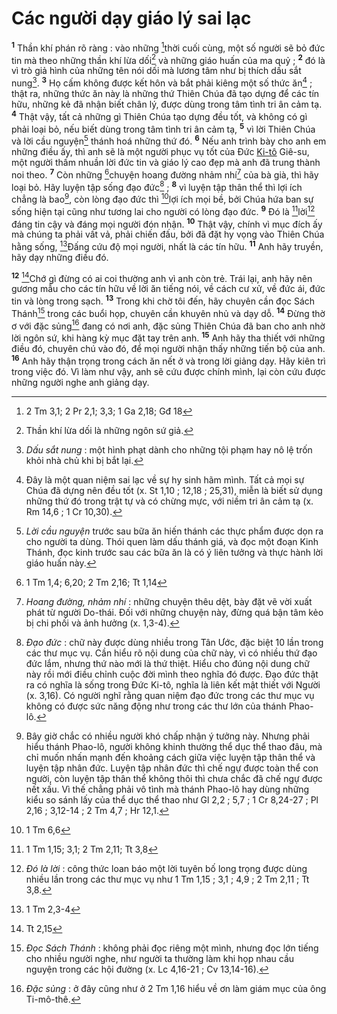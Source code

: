 # Các người dạy giáo lý sai lạc
<sup><b>1</b></sup> Thần khí phán rõ ràng : vào những [^1@-daec8bfc-cb63-497b-8574-813d89ed3a7d]thời cuối cùng, một số người sẽ bỏ đức tin mà theo những thần khí lừa dối[^1-daec8bfc-cb63-497b-8574-813d89ed3a7d] và những giáo huấn của ma quỷ ; <sup><b>2</b></sup> đó là vì trò giả hình của những tên nói dối mà lương tâm như bị thích dấu sắt nung[^2-daec8bfc-cb63-497b-8574-813d89ed3a7d]. <sup><b>3</b></sup> Họ cấm không được kết hôn và bắt phải kiêng một số thức ăn[^3-daec8bfc-cb63-497b-8574-813d89ed3a7d] ; thật ra, những thức ăn này là những thứ Thiên Chúa đã tạo dựng để các tín hữu, những kẻ đã nhận biết chân lý, được dùng trong tâm tình tri ân cảm tạ. <sup><b>4</b></sup> Thật vậy, tất cả những gì Thiên Chúa tạo dựng đều tốt, và không có gì phải loại bỏ, nếu biết dùng trong tâm tình tri ân cảm tạ, <sup><b>5</b></sup> vì lời Thiên Chúa và lời cầu nguyện[^4-daec8bfc-cb63-497b-8574-813d89ed3a7d] thánh hoá những thứ đó. <sup><b>6</b></sup> Nếu anh trình bày cho anh em những điều ấy, thì anh sẽ là một người phục vụ tốt của Đức [Ki-tô]() Giê-su, một người thấm nhuần lời đức tin và giáo lý cao đẹp mà anh đã trung thành noi theo. <sup><b>7</b></sup> Còn những [^2@-daec8bfc-cb63-497b-8574-813d89ed3a7d]chuyện hoang đường nhảm nhí[^5-daec8bfc-cb63-497b-8574-813d89ed3a7d] của bà già, thì hãy loại bỏ. Hãy luyện tập sống đạo đức[^6-daec8bfc-cb63-497b-8574-813d89ed3a7d] ; <sup><b>8</b></sup> vì luyện tập thân thể thì lợi ích chẳng là bao[^7-daec8bfc-cb63-497b-8574-813d89ed3a7d], còn lòng đạo đức thì [^3@-daec8bfc-cb63-497b-8574-813d89ed3a7d]lợi ích mọi bề, bởi Chúa hứa ban sự sống hiện tại cũng như tương lai cho người có lòng đạo đức. <sup><b>9</b></sup> Đó là [^4@-daec8bfc-cb63-497b-8574-813d89ed3a7d]lời[^8-daec8bfc-cb63-497b-8574-813d89ed3a7d] đáng tin cậy và đáng mọi người đón nhận. <sup><b>10</b></sup> Thật vậy, chính vì mục đích ấy mà chúng ta phải vất vả, phải chiến đấu, bởi đã đặt hy vọng vào Thiên Chúa hằng sống, [^5@-daec8bfc-cb63-497b-8574-813d89ed3a7d]Đấng cứu độ mọi người, nhất là các tín hữu. <sup><b>11</b></sup> Anh hãy truyền, hãy dạy những điều đó.

<sup><b>12</b></sup> [^6@-daec8bfc-cb63-497b-8574-813d89ed3a7d]Chớ gì đừng có ai coi thường anh vì anh còn trẻ. Trái lại, anh hãy nên gương mẫu cho các tín hữu về lời ăn tiếng nói, về cách cư xử, về đức ái, đức tin và lòng trong sạch. <sup><b>13</b></sup> Trong khi chờ tôi đến, hãy chuyên cần đọc Sách Thánh[^9-daec8bfc-cb63-497b-8574-813d89ed3a7d] trong các buổi họp, chuyên cần khuyên nhủ và dạy dỗ. <sup><b>14</b></sup> Đừng thờ ơ với đặc sủng[^10-daec8bfc-cb63-497b-8574-813d89ed3a7d] đang có nơi anh, đặc sủng Thiên Chúa đã ban cho anh nhờ lời ngôn sứ, khi hàng kỳ mục đặt tay trên anh. <sup><b>15</b></sup> Anh hãy tha thiết với những điều đó, chuyên chú vào đó, để mọi người nhận thấy những tiến bộ của anh. <sup><b>16</b></sup> Anh hãy thận trọng trong cách ăn nết ở và trong lời giảng dạy. Hãy kiên trì trong việc đó. Vì làm như vậy, anh sẽ cứu được chính mình, lại còn cứu được những người nghe anh giảng dạy.

[^1-daec8bfc-cb63-497b-8574-813d89ed3a7d]: Thần khí lừa dối là những ngôn sứ giả.
[^2-daec8bfc-cb63-497b-8574-813d89ed3a7d]: *Dấu sắt nung* : một hình phạt dành cho những tội phạm hay nô lệ trốn khỏi nhà chủ khi bị bắt lại.
[^3-daec8bfc-cb63-497b-8574-813d89ed3a7d]: Đây là một quan niệm sai lạc về sự hy sinh hãm mình. Tất cả mọi sự Chúa đã dựng nên đều tốt (x. St 1,10 ; 12,18 ; 25,31), miễn là biết sử dụng những thứ đó trong trật tự và có chừng mực, với niềm tri ân cảm tạ (x. Rm 14,6 ; 1 Cr 10,30).
[^4-daec8bfc-cb63-497b-8574-813d89ed3a7d]: *Lời cầu nguyện* trước sau bữa ăn hiến thánh các thực phẩm được dọn ra cho người ta dùng. Thói quen làm dấu thánh giá, và đọc một đoạn Kinh Thánh, đọc kinh trước sau các bữa ăn là có ý liên tưởng và thực hành lời giáo huấn này.
[^5-daec8bfc-cb63-497b-8574-813d89ed3a7d]: *Hoang đường, nhảm nhí* : những chuyện thêu dệt, bày đặt vẽ vời xuất phát từ người Do-thái. Đối với những chuyện này, đừng quá bận tâm kẻo bị chi phối và ảnh hưởng (x. 1,3-4).
[^6-daec8bfc-cb63-497b-8574-813d89ed3a7d]: *Đạo đức* : chữ này được dùng nhiều trong Tân Ước, đặc biệt 10 lần trong các thư mục vụ. Cần hiểu rõ nội dung của chữ này, vì có nhiều thứ đạo đức lắm, nhưng thứ nào mới là thứ thiệt. Hiểu cho đúng nội dung chữ này rồi mới điều chỉnh cuộc đời mình theo nghĩa đó được. Đạo đức thật ra có nghĩa là sống trong Đức Ki-tô, nghĩa là liên kết mật thiết với Người (x. 3,16). Có người nghĩ rằng quan niệm đạo đức trong các thư mục vụ không có được sức năng động như trong các thư lớn của thánh Phao-lô.
[^7-daec8bfc-cb63-497b-8574-813d89ed3a7d]: Bây giờ chắc có nhiều người khó chấp nhận ý tưởng này. Nhưng phải hiểu thánh Phao-lô, người không khinh thường thể dục thể thao đâu, mà chỉ muốn nhấn mạnh đến khoảng cách giữa việc luyện tập thân thể và luyện tập nhân đức. Luyện tập nhân đức thì chế ngự được toàn thể con người, còn luyện tập thân thể không thôi thì chưa chắc đã chế ngự được nết xấu. Vì thế chẳng phải vô tình mà thánh Phao-lô hay dùng những kiểu so sánh lấy của thể dục thể thao như Gl 2,2 ; 5,7 ; 1 Cr 8,24-27 ; Pl 2,16 ; 3,12-14 ; 2 Tm 4,7 ; Hr 12,1.
[^8-daec8bfc-cb63-497b-8574-813d89ed3a7d]: *Đó là lời* : công thức loan báo một lời tuyên bố long trọng được dùng nhiều lần trong các thư mục vụ như 1 Tm 1,15 ; 3,1 ; 4,9 ; 2 Tm 2,11 ; Tt 3,8.
[^9-daec8bfc-cb63-497b-8574-813d89ed3a7d]: *Đọc Sách Thánh* : không phải đọc riêng một mình, nhưng đọc lớn tiếng cho nhiều người nghe, như người ta thường làm khi họp nhau cầu nguyện trong các hội đường (x. Lc 4,16-21 ; Cv 13,14-16).
[^10-daec8bfc-cb63-497b-8574-813d89ed3a7d]: *Đặc sủng* : ở đây cũng như ở 2 Tm 1,16 hiểu về ơn làm giám mục của ông Ti-mô-thê.
[^1@-daec8bfc-cb63-497b-8574-813d89ed3a7d]: 2 Tm 3,1; 2 Pr 2,1; 3,3; 1 Ga 2,18; Gđ 18
[^2@-daec8bfc-cb63-497b-8574-813d89ed3a7d]: 1 Tm 1,4; 6,20; 2 Tm 2,16; Tt 1,14
[^3@-daec8bfc-cb63-497b-8574-813d89ed3a7d]: 1 Tm 6,6
[^4@-daec8bfc-cb63-497b-8574-813d89ed3a7d]: 1 Tm 1,15; 3,1; 2 Tm 2,11; Tt 3,8
[^5@-daec8bfc-cb63-497b-8574-813d89ed3a7d]: 1 Tm 2,3-4
[^6@-daec8bfc-cb63-497b-8574-813d89ed3a7d]: Tt 2,15